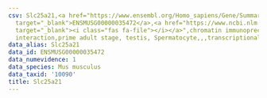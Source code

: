 ```yaml
---
csv: Slc25a21,<a href="https://www.ensembl.org/Homo_sapiens/Gene/Summary?db=core;g=ENSMUSG00000035472"
  target="_blank">ENSMUSG00000035472</a>,<a href="https://www.ncbi.nlm.nih.gov/pubmed/25450459"
  target="_blank"><i class="fas fa-file"></i></a>",chromatin immunoprecipitation assay,direct
  interaction,prime adult stage, testis, Spermatocyte,,,transcriptional regulation,
data_alias: Slc25a21
data_id: ENSMUSG00000035472
data_numevidence: 1
data_species: Mus musculus
data_taxid: '10090'
title: Slc25a21
---
```

